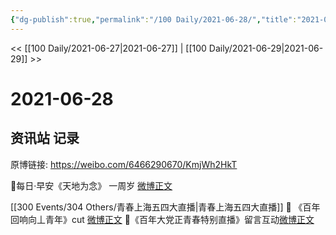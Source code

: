 ```yaml
---
{"dg-publish":true,"permalink":"/100 Daily/2021-06-28/","title":"2021-06-28","created":"2023-04-09T22:05:49.961+08:00","updated":"2023-04-09T22:07:45.435+08:00"}
---
```



<< [[100 Daily/2021-06-27\|2021-06-27]] | [[100 Daily/2021-06-29\|2021-06-29]] >>

# 2021-06-28

## 资讯站 记录

原博链接: https://weibo.com/6466290670/KmjWh2HkT

💫每日·早安《天地为念》 一周岁
[微博正文](https://weibo.com/detail/4652975324660752)

[[300 Events/304 Others/青春上海五四大直播\|青春上海五四大直播]]
💫 《百年回响向丄青年》cut [微博正文](https://weibo.com/detail/4653176286874489)
💫《百年大党正青春特别直播》留言互动[微博正文](https://weibo.com/detail/4653183882760526)
